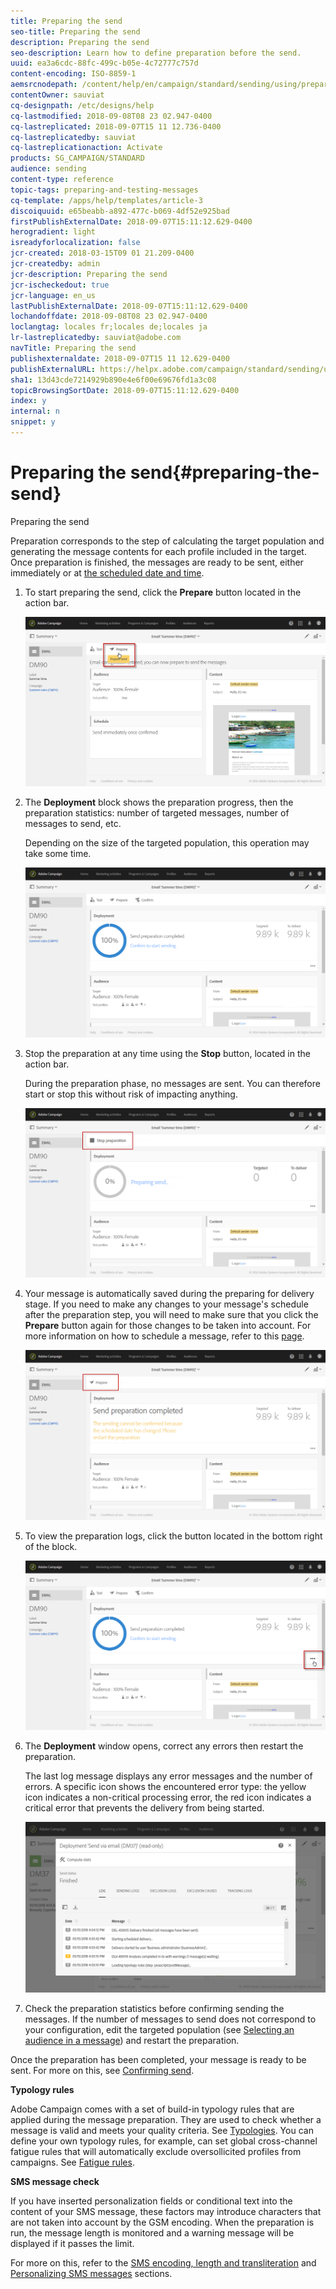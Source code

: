 ```yaml
---
title: Preparing the send
seo-title: Preparing the send
description: Preparing the send
seo-description: Learn how to define preparation before the send.
uuid: ea3a6cdc-88fc-499c-b05e-4c72777c757d
content-encoding: ISO-8859-1
aemsrcnodepath: /content/help/en/campaign/standard/sending/using/preparing-the-send
contentOwner: sauviat
cq-designpath: /etc/designs/help
cq-lastmodified: 2018-09-08T08 23 02.947-0400
cq-lastreplicated: 2018-09-07T15 11 12.736-0400
cq-lastreplicatedby: sauviat
cq-lastreplicationaction: Activate
products: SG_CAMPAIGN/STANDARD
audience: sending
content-type: reference
topic-tags: preparing-and-testing-messages
cq-template: /apps/help/templates/article-3
discoiquuid: e65beabb-a892-477c-b069-4df52e925bad
firstPublishExternalDate: 2018-09-07T15:11:12.629-0400
herogradient: light
isreadyforlocalization: false
jcr-created: 2018-03-15T09 01 21.209-0400
jcr-createdby: admin
jcr-description: Preparing the send
jcr-ischeckedout: true
jcr-language: en_us
lastPublishExternalDate: 2018-09-07T15:11:12.629-0400
lochandoffdate: 2018-09-08T08 23 02.947-0400
loclangtag: locales fr;locales de;locales ja
lr-lastreplicatedby: sauviat@adobe.com
navTitle: Preparing the send
publishexternaldate: 2018-09-07T15 11 12.629-0400
publishExternalURL: https://helpx.adobe.com/campaign/standard/sending/using/preparing-the-send.html
sha1: 13d43cde7214929b890e4e6f00e69676fd1a3c08
topicBrowsingSortDate: 2018-09-07T15:11:12.629-0400
index: y
internal: n
snippet: y
---
```


# Preparing the send{#preparing-the-send}

Preparing the send

Preparation corresponds to the step of calculating the target population and generating the message contents for each profile included in the target. Once preparation is finished, the messages are ready to be sent, either immediately or at [the scheduled date and time](../../sending/using/about-scheduling-messages.md).

1. To start preparing the send, click the **Prepare** button located in the action bar.

   ![](assets/preparing_delivery_2.png)

1. The **Deployment** block shows the preparation progress, then the preparation statistics: number of targeted messages, number of messages to send, etc.

   Depending on the size of the targeted population, this operation may take some time.

   ![](assets/preparing_delivery.png)

1. Stop the preparation at any time using the **Stop** button, located in the action bar.

   During the preparation phase, no messages are sent. You can therefore start or stop this without risk of impacting anything. 

   ![](assets/preparing_delivery_6.png)

1. Your message is automatically saved during the preparing for delivery stage. If you need to make any changes to your message's schedule after the preparation step, you will need to make sure that you click the **Prepare** button again for those changes to be taken into account. For more information on how to schedule a message, refer to this [page](../../sending/using/about-scheduling-messages.md).

   ![](assets/preparing_delivery_5.png)

1. To view the preparation logs, click the button located in the bottom right of the block.

   ![](assets/preparing_delivery_4.png)

1. The **Deployment** window opens, correct any errors then restart the preparation.

   The last log message displays any error messages and the number of errors. A specific icon shows the encountered error type: the yellow icon indicates a non-critical processing error, the red icon indicates a critical error that prevents the delivery from being started.

   ![](assets/preparing_delivery_3.png)

1. Check the preparation statistics before confirming sending the messages. If the number of messages to send does not correspond to your configuration, edit the targeted population (see [Selecting an audience in a message](../../audiences/using/selecting-an-audience-in-a-message.md)) and restart the preparation.

Once the preparation has been completed, your message is ready to be sent. For more on this, see [Confirming send](../../sending/using/confirming-the-send.md).

**Typology rules**

Adobe Campaign comes with a set of build-in typology rules that are applied during the message preparation. They are used to check whether a message is valid and meets your quality criteria. See [Typologies](../../administration/using/about-typology-rules.md). You can define your own typology rules, for example, can set global cross-channel fatigue rules that will automatically exclude oversollicited profiles from campaigns. See [Fatigue rules](../../administration/using/fatigue-rules.md).

**SMS message check**

If you have inserted personalization fields or conditional text into the content of your SMS message, these factors may introduce characters that are not taken into account by the GSM encoding. When the preparation is run, the message length is monitored and a warning message will be displayed if it passes the limit.

For more on this, refer to the [SMS encoding, length and transliteration](../../administration/using/configuring-sms-channel.md#sms-encoding--length-and-transliteration) and [Personalizing SMS messages](../../channels/using/personalizing-sms-messages.md) sections.
